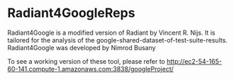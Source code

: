 Radiant4GoogleReps
==================

Radiant4Google is a modified version of Radiant by Vincent R. Nijs. It is tailored for the analysis of the 	 google-shared-dataset-of-test-suite-results. Radiant4Google was developed by Nimrod Busany


To see a working version of these tool, please refer to http://ec2-54-165-60-141.compute-1.amazonaws.com:3838/googleProject/
